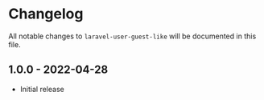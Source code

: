 # Changelog

All notable changes to `laravel-user-guest-like` will be documented in this file.

## 1.0.0 - 2022-04-28

- Initial release
